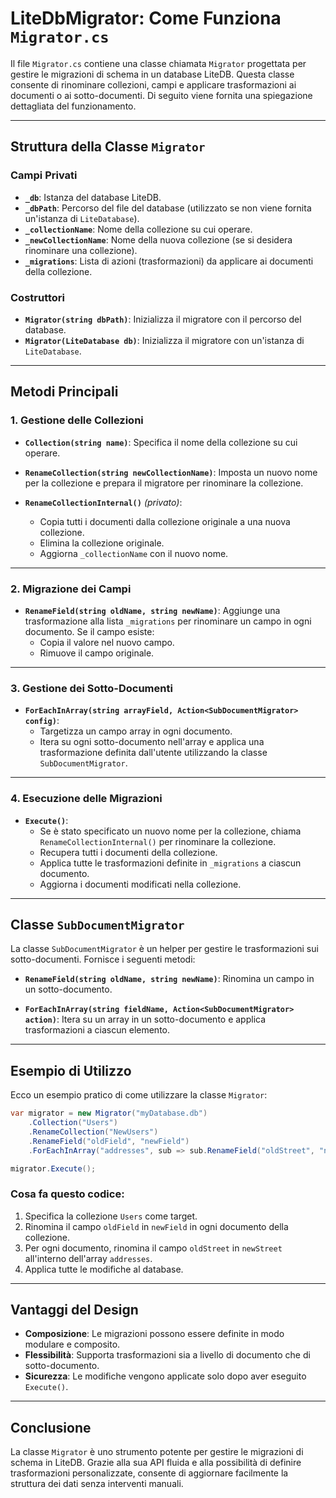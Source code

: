 # LiteDbMigrator: Come Funziona `Migrator.cs`

Il file `Migrator.cs` contiene una classe chiamata `Migrator` progettata per gestire le migrazioni di schema in un database LiteDB. Questa classe consente di rinominare collezioni, campi e applicare trasformazioni ai documenti o ai sotto-documenti. Di seguito viene fornita una spiegazione dettagliata del funzionamento.

---

## Struttura della Classe `Migrator`

### **Campi Privati**
- **`_db`**: Istanza del database LiteDB.
- **`_dbPath`**: Percorso del file del database (utilizzato se non viene fornita un'istanza di `LiteDatabase`).
- **`_collectionName`**: Nome della collezione su cui operare.
- **`_newCollectionName`**: Nome della nuova collezione (se si desidera rinominare una collezione).
- **`_migrations`**: Lista di azioni (trasformazioni) da applicare ai documenti della collezione.

### **Costruttori**
- **`Migrator(string dbPath)`**: Inizializza il migratore con il percorso del database.
- **`Migrator(LiteDatabase db)`**: Inizializza il migratore con un'istanza di `LiteDatabase`.

---

## Metodi Principali

### **1. Gestione delle Collezioni**
- **`Collection(string name)`**:
  Specifica il nome della collezione su cui operare.

- **`RenameCollection(string newCollectionName)`**:
  Imposta un nuovo nome per la collezione e prepara il migratore per rinominare la collezione.

- **`RenameCollectionInternal()`** *(privato)*:
  - Copia tutti i documenti dalla collezione originale a una nuova collezione.
  - Elimina la collezione originale.
  - Aggiorna `_collectionName` con il nuovo nome.

---

### **2. Migrazione dei Campi**
- **`RenameField(string oldName, string newName)`**:
  Aggiunge una trasformazione alla lista `_migrations` per rinominare un campo in ogni documento. Se il campo esiste:
  - Copia il valore nel nuovo campo.
  - Rimuove il campo originale.

---

### **3. Gestione dei Sotto-Documenti**
- **`ForEachInArray(string arrayField, Action<SubDocumentMigrator> config)`**:
  - Targetizza un campo array in ogni documento.
  - Itera su ogni sotto-documento nell'array e applica una trasformazione definita dall'utente utilizzando la classe `SubDocumentMigrator`.

---

### **4. Esecuzione delle Migrazioni**
- **`Execute()`**:
  - Se è stato specificato un nuovo nome per la collezione, chiama `RenameCollectionInternal()` per rinominare la collezione.
  - Recupera tutti i documenti della collezione.
  - Applica tutte le trasformazioni definite in `_migrations` a ciascun documento.
  - Aggiorna i documenti modificati nella collezione.

---

## Classe `SubDocumentMigrator`

La classe `SubDocumentMigrator` è un helper per gestire le trasformazioni sui sotto-documenti. Fornisce i seguenti metodi:

- **`RenameField(string oldName, string newName)`**:
  Rinomina un campo in un sotto-documento.

- **`ForEachInArray(string fieldName, Action<SubDocumentMigrator> action)`**:
  Itera su un array in un sotto-documento e applica trasformazioni a ciascun elemento.

---

## Esempio di Utilizzo

Ecco un esempio pratico di come utilizzare la classe `Migrator`:
```csharp
var migrator = new Migrator("myDatabase.db") 
	.Collection("Users") 
	.RenameCollection("NewUsers")
	.RenameField("oldField", "newField") 
	.ForEachInArray("addresses", sub => sub.RenameField("oldStreet", "newStreet"));

migrator.Execute();
``` 
 
### Cosa fa questo codice:
1. Specifica la collezione `Users` come target.
2. Rinomina il campo `oldField` in `newField` in ogni documento della collezione.
3. Per ogni documento, rinomina il campo `oldStreet` in `newStreet` all'interno dell'array `addresses`.
4. Applica tutte le modifiche al database.

---

## Vantaggi del Design

- **Composizione**: Le migrazioni possono essere definite in modo modulare e composito.
- **Flessibilità**: Supporta trasformazioni sia a livello di documento che di sotto-documento.
- **Sicurezza**: Le modifiche vengono applicate solo dopo aver eseguito `Execute()`.

---

## Conclusione

La classe `Migrator` è uno strumento potente per gestire le migrazioni di schema in LiteDB. Grazie alla sua API fluida e alla possibilità di definire trasformazioni personalizzate, consente di aggiornare facilmente la struttura dei dati senza interventi manuali.

